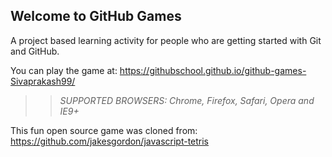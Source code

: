 ## Welcome to GitHub Games

A project based learning activity for people who are getting started with Git and GitHub.

You can play the game at: https://githubschool.github.io/github-games-Sivaprakash99/

>> _*SUPPORTED BROWSERS*: Chrome, Firefox, Safari, Opera and IE9+_

This fun open source game was cloned from: https://github.com/jakesgordon/javascript-tetris
